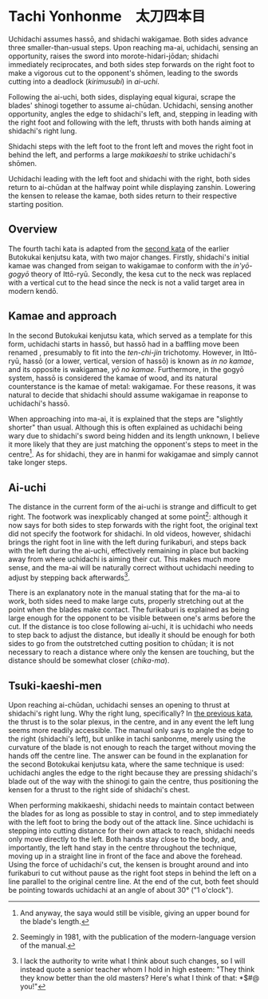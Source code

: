 # Tachi Yonhonme　太刀四本目

Uchidachi assumes hassō, and shidachi wakigamae. Both sides advance three smaller-than-usual steps. Upon reaching ma-ai, uchidachi, sensing an opportunity, raises the sword into morote-hidari-jōdan; shidachi immediately reciprocates, and both sides step forwards on the right foot to make a vigorous cut to the opponent's shōmen, leading to the swords cutting into a deadlock (*kirimusubi*) in *ai-uchi*.

Following the ai-uchi, both sides, displaying equal kigurai, scrape the blades' shinogi together to assume ai-chūdan. Uchidachi, sensing another opportunity, angles the edge to shidachi's left, and, stepping in leading with the right foot and following with the left, thrusts  with both hands aiming at shidachi's right lung.

Shidachi steps with the left foot to the front left and moves the right foot in behind the left, and performs a large *makikaeshi* to strike uchidachi's shōmen.

Uchidachi leading with the left foot and shidachi with the right, both sides return to ai-chūdan at the halfway point while displaying zanshin. Lowering the kensen to release the kamae, both sides return to their respective starting position.

## Overview

The fourth tachi kata is adapted from the [second kata](../butokukai/dainihon.md) of the earlier Butokukai kenjutsu kata, with two major changes. Firstly, shidachi's initial kamae was changed from seigan to wakigamae to conform with the *in'yō-gogyō* theory of Ittō-ryū. Secondly, the kesa cut to the neck was replaced with a vertical cut to the head since the neck is not a valid target area in modern kendō.

## Kamae and approach

In the second Butokukai kenjutsu kata, which served as a template for this form, uchidachi starts in hassō, but hassō had in a baffling move been renamed , presumably to fit into the *ten-chi-jin* trichotomy. However, in Ittō-ryū, hassō (or a lower, vertical, version of hassō) is known as *in no kamae*, and its opposite is wakigamae, *yō no kamae*. Furthermore, in the gogyō system, hassō is considered the kamae of wood, and its natural counterstance is the kamae of metal: wakigamae. For these reasons, it was natural to decide that shidachi should assume wakigamae in reaponse to uchidachi's hassō.

When approaching into ma-ai, it is explained that the steps are "slightly shorter" than usual. Although this is often explained as uchidachi being wary due to shidachi's sword being hidden and its length unknown, I believe it more likely that they are just matching the opponent's steps to meet in the centre[^1]. As for shidachi, they are in hanmi for wakigamae and simply cannot take longer steps.

## Ai-uchi

The distance in the current form of the ai-uchi is strange and difficult to get right. The footwork was inexplicably changed at some point[^2]: although it now says for both sides to step forwards with the right foot, the original text did not specify the footwork for shidachi. In old videos, however, shidachi brings the right foot in line with the left during furikaburi, and steps back with the left during the ai-uchi, effectively remaining in place but backing away from where uchidachi is aiming their cut. This makes much more sense, and the ma-ai will be naturally correct without uchidachi needing to adjust by stepping back afterwards[^3].

There is an explanatory note in the manual stating that for the ma-ai to work, both sides need to make large cuts, properly stretching out at the point when the blades make contact. The furikaburi is explained as being large enough for the opponent to be visible between one's arms before the cut. If the distance is too close following ai-uchi, it is uchidachi who needs to step back to adjust the distance, but ideally it should be enough for both sides to go from the outstretched cutting position to chūdan; it is not necessary to reach a distance where only the kensen are touching, but the distance should be somewhat closer (*chika-ma*).

## Tsuki-kaeshi-men

Upon reaching ai-chūdan, uchidachi senses an opening to thrust at shidachi's right lung. Why the right lung, specifically? In [the previous kata](tachi-sanbonme.md), the thrust is to the solar plexus, in the centre, and in any event the left lung seems more readily accessible. The manual only says to angle the edge to the right (shidachi's left), but unlike in tachi sanbonme, merely using the curvature of the blade is not enough to reach the target without moving the hands off the centre line. The answer can be found in the explanation for the second Botokukai kenjutsu kata, where the same technique is used: uchidachi angles the edge to the right because they are pressing shidachi's blade out of the way with the shinogi to gain the centre, thus positioning the kensen for a thrust to the right side of shidachi's chest.

When performing makikaeshi, shidachi needs to maintain contact between the blades for as long as possible to stay in control, and to step immediately with the left foot to bring the body out of the attack line. Since uchidachi is stepping into cutting distance for their own attack to reach, shidachi needs only move directly to the left. Both hands stay close to the body, and, importantly, the left hand stay in the centre throughout the technique, moving up in a straight line in front of the face and above the forehead. Using the force of uchidachi's cut, the kensen is brought around and into furikaburi to cut without pause as the right foot steps in behind the left on a line parallel to the original centre line. At the end of the cut, both feet should be pointing towards uchidachi at an angle of about 30° ("1 o'clock").

[^1]: And anyway, the saya would still be visible, giving an upper bound for the blade's length.

[^2]: Seemingly in 1981, with the publication of the modern-language version of the manual.

[^3]: I lack the authority to write what I think about such changes, so I will instead quote a senior teacher whom I hold in high esteem: "They think they know better than the old masters? Here's what I think of that: *$#@ you!"
